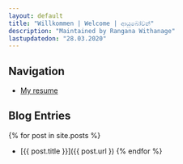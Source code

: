 ```yaml
---
layout: default
title: "Willkommen | Welcome | ආයුබෝවන්"
description: "Maintained by Rangana Withanage"
lastupdatedon: "28.03.2020"
---
```

## Navigation

- [My resume](./resume.html) 

## Blog Entries

{% for post in site.posts %} 
- [{{ post.title }}]({{ post.url })
{% endfor %}
